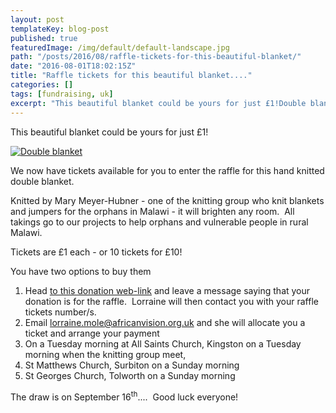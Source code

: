 ```yaml
---
layout: post
templateKey: blog-post
published: true
featuredImage: /img/default/default-landscape.jpg
path: "/posts/2016/08/raffle-tickets-for-this-beautiful-blanket/"
date: "2016-08-01T18:02:15Z"
title: "Raffle tickets for this beautiful blanket...."
categories: []
tags: [fundraising, uk]
excerpt: "This beautiful blanket could be yours for just £1!Double blanketWe now have tickets available for y..."
---
```


This beautiful blanket could be yours for just £1!

[![Double blanket](https://f000.backblazeb2.com/file/avm-wp-uploads/2016/08/Raffle-Blanket.jpg)](https://f000.backblazeb2.com/file/avm-wp-uploads/2016/08/Raffle-Blanket.jpg)

We now have tickets available for you to enter the raffle for this hand knitted double blanket.

Knitted by Mary Meyer-Hubner - one of the knitting group who knit blankets and jumpers for the orphans in Malawi - it will brighten any room.  All takings go to our projects to help orphans and vulnerable people in rural Malawi.

Tickets are £1 each - or 10 tickets for £10!

You have two options to buy them

1. Head [to this donation web-link](https://www.charitycheckout.co.uk/1113786/) and leave a message saying that your donation is for the raffle.  Lorraine will then contact you with your raffle tickets number/s.
2. Email lorraine.mole@africanvision.org.uk and she will allocate you a ticket and arrange your payment
3. On a Tuesday morning at All Saints Church, Kingston on a Tuesday morning when the knitting group meet,
4. St Matthews Church, Surbiton on a Sunday morning
5. St Georges Church, Tolworth on a Sunday morning

The draw is on September 16<sup>th</sup>....  Good luck everyone!
